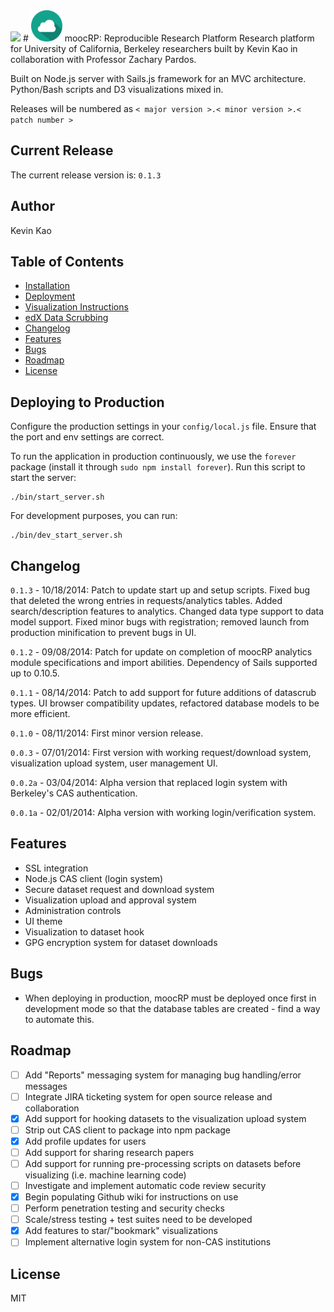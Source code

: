<img src="https://travis-ci.org/kk415kk/moocRP.svg?branch=master"/>
# <img src="assets/images/favicon.png" alt="moocRP logo" style="width:50px;height:50px"> moocRP: Reproducible Research Platform
Research platform for University of California, Berkeley researchers built by Kevin Kao in collaboration with Professor Zachary Pardos.

Built on Node.js server with Sails.js framework for an MVC architecture. Python/Bash scripts and D3 visualizations mixed in.

Releases will be numbered as ````< major version >.< minor version >.< patch number >````

## Current Release
The current release version is:  ````0.1.3````

## Author
Kevin Kao

## Table of Contents
* [Installation](documentation/installation.md)
* [Deployment](#deploying-to-production)
* [Visualization Instructions](documentation/visualizations.md)
* [edX Data Scrubbing](documentation/edX-datascrub.md)
* [Changelog](#changelog)
* [Features](#features)
* [Bugs](#bugs)
* [Roadmap](#roadmap)
* [License](#license)

## Deploying to Production
Configure the production settings in your ````config/local.js```` file. Ensure that the port and env settings are correct.

To run the application in production continuously, we use the ````forever```` package (install it through ````sudo npm install forever````). Run this script to start the server:
````
./bin/start_server.sh
````

For development purposes, you can run:
````
./bin/dev_start_server.sh
````

## Changelog
````0.1.3```` - 10/18/2014: Patch to update start up and setup scripts. Fixed bug that deleted the wrong entries in requests/analytics tables. Added search/description features to analytics. Changed data type support to data model support. Fixed minor bugs with registration; removed launch from production minification to prevent bugs in UI.

````0.1.2```` - 09/08/2014: Patch for update on completion of moocRP analytics module specifications and import abilities. Dependency of Sails supported up to 0.10.5.

````0.1.1```` - 08/14/2014: Patch to add support for future additions of datascrub types. UI browser compatibility updates, refactored database models to be more efficient.

````0.1.0```` - 08/11/2014: First minor version release.

````0.0.3```` - 07/01/2014: First version with working request/download system, visualization upload system, user management UI.

````0.0.2a```` - 03/04/2014: Alpha version that replaced login system with Berkeley's CAS authentication.

````0.0.1a```` - 02/01/2014: Alpha version with working login/verification system.

## Features
* SSL integration
* Node.js CAS client (login system)
* Secure dataset request and download system
* Visualization upload and approval system
* Administration controls
* UI theme
* Visualization to dataset hook
* GPG encryption system for dataset downloads

## Bugs
* When deploying in production, moocRP must be deployed once first in development mode so that the database tables are created - find a way to automate this.

## Roadmap
- [ ] Add "Reports" messaging system for managing bug handling/error messages
- [ ] Integrate JIRA ticketing system for open source release and collaboration
- [x] Add support for hooking datasets to the visualization upload system
- [ ] Strip out CAS client to package into npm package
- [x] Add profile updates for users
- [ ] Add support for sharing research papers
- [ ] Add support for running pre-processing scripts on datasets before visualizing (i.e. machine learning code)
- [ ] Investigate and implement automatic code review security
- [x] Begin populating Github wiki for instructions on use
- [ ] Perform penetration testing and security checks
- [ ] Scale/stress testing + test suites need to be developed
- [x] Add features to star/"bookmark" visualizations
- [ ] Implement alternative login system for non-CAS institutions

## License
MIT

